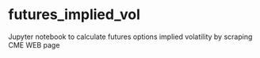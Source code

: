 # futures_implied_vol
Jupyter notebook to calculate futures options implied volatility by scraping CME WEB page
